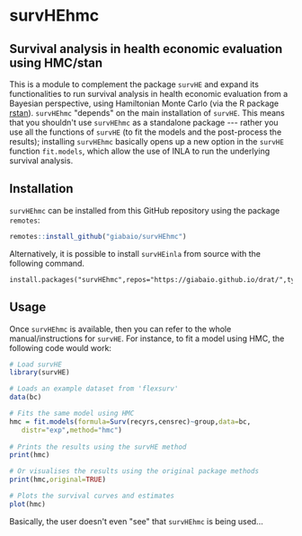 # survHEhmc 
## Survival analysis in health economic evaluation using HMC/stan

This is a module to complement the package `survHE` and expand its functionalities to run survival analysis in health economic evaluation from a Bayesian perspective, using Hamiltonian Monte Carlo (via the R package [rstan](https://mc-stan.org/users/interfaces/rstan)). `survHEhmc` "depends" on the main installation of `survHE`. This means that you shouldn't use `survHEhmc` as a standalone package --- rather you use all the functions of `survHE` (to fit the models and the post-process the results); installing `survHEhmc` basically opens up a new option in the `survHE` function `fit.models`, which allow the use of INLA to run the underlying survival analysis.

## Installation
`survHEhmc` can be installed from this GitHub repository using the package `remotes`:
```R
remotes::install_github("giabaio/survHEhmc")
```
Alternatively, it is possible to install `survHEinla` from source with the following command.
```
install.packages("survHEhmc",repos="https://giabaio.github.io/drat/",type="source")
```

## Usage
Once `survHEhmc` is available, then you can refer to the whole manual/instructions for `survHE`. For instance, to fit a model using HMC, the following code would work:
```R
# Load survHE
library(survHE)

# Loads an example dataset from 'flexsurv'
data(bc)

# Fits the same model using HMC
hmc = fit.models(formula=Surv(recyrs,censrec)~group,data=bc,
   distr="exp",method="hmc")
   
# Prints the results using the survHE method
print(hmc)

# Or visualises the results using the original package methods
print(hmc,original=TRUE)

# Plots the survival curves and estimates
plot(hmc)
```

Basically, the user doesn't even "see" that `survHEhmc` is being used...
